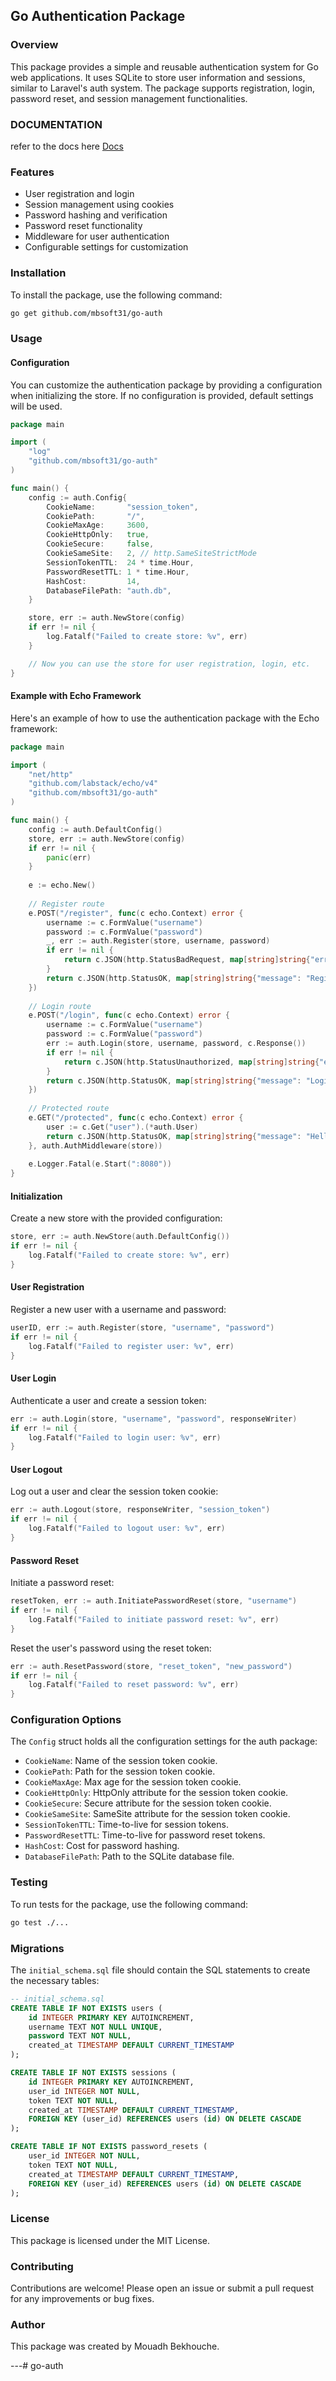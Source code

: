 ## Go Authentication Package

### Overview

This package provides a simple and reusable authentication system for Go web applications. It uses SQLite to store user information and sessions, similar to Laravel's auth system. The package supports registration, login, password reset, and session management functionalities.

### DOCUMENTATION

refer to the docs here [Docs](./docs/index.md)

### Features

- User registration and login
- Session management using cookies
- Password hashing and verification
- Password reset functionality
- Middleware for user authentication
- Configurable settings for customization

### Installation

To install the package, use the following command:

```bash
go get github.com/mbsoft31/go-auth
```

### Usage

#### Configuration

You can customize the authentication package by providing a configuration when initializing the store. If no configuration is provided, default settings will be used.

```go
package main

import (
    "log"
    "github.com/mbsoft31/go-auth"
)

func main() {
    config := auth.Config{
        CookieName:       "session_token",
        CookiePath:       "/",
        CookieMaxAge:     3600,
        CookieHttpOnly:   true,
        CookieSecure:     false,
        CookieSameSite:   2, // http.SameSiteStrictMode
        SessionTokenTTL:  24 * time.Hour,
        PasswordResetTTL: 1 * time.Hour,
        HashCost:         14,
        DatabaseFilePath: "auth.db",
    }

    store, err := auth.NewStore(config)
    if err != nil {
        log.Fatalf("Failed to create store: %v", err)
    }

    // Now you can use the store for user registration, login, etc.
}
```

#### Example with Echo Framework

Here's an example of how to use the authentication package with the Echo framework:

```go
package main

import (
    "net/http"
    "github.com/labstack/echo/v4"
    "github.com/mbsoft31/go-auth"
)

func main() {
    config := auth.DefaultConfig()
    store, err := auth.NewStore(config)
    if err != nil {
        panic(err)
    }
    
    e := echo.New()
    
    // Register route
    e.POST("/register", func(c echo.Context) error {
        username := c.FormValue("username")
        password := c.FormValue("password")
        _, err := auth.Register(store, username, password)
        if err != nil {
            return c.JSON(http.StatusBadRequest, map[string]string{"error": "Registration failed"})
        }
        return c.JSON(http.StatusOK, map[string]string{"message": "Registration successful"})
    })
    
    // Login route
    e.POST("/login", func(c echo.Context) error {
        username := c.FormValue("username")
        password := c.FormValue("password")
        err := auth.Login(store, username, password, c.Response())
        if err != nil {
            return c.JSON(http.StatusUnauthorized, map[string]string{"error": "Invalid credentials"})
        }
        return c.JSON(http.StatusOK, map[string]string{"message": "Login successful"})
    })
    
    // Protected route
    e.GET("/protected", func(c echo.Context) error {
        user := c.Get("user").(*auth.User)
        return c.JSON(http.StatusOK, map[string]string{"message": "Hello " + user.Username})
    }, auth.AuthMiddleware(store))
    
    e.Logger.Fatal(e.Start(":8080"))
}
```

#### Initialization

Create a new store with the provided configuration:

```go
store, err := auth.NewStore(auth.DefaultConfig())
if err != nil {
    log.Fatalf("Failed to create store: %v", err)
}
```

#### User Registration

Register a new user with a username and password:

```go
userID, err := auth.Register(store, "username", "password")
if err != nil {
    log.Fatalf("Failed to register user: %v", err)
}
```

#### User Login

Authenticate a user and create a session token:

```go
err := auth.Login(store, "username", "password", responseWriter)
if err != nil {
    log.Fatalf("Failed to login user: %v", err)
}
```

#### User Logout

Log out a user and clear the session token cookie:

```go
err := auth.Logout(store, responseWriter, "session_token")
if err != nil {
    log.Fatalf("Failed to logout user: %v", err)
}
```

#### Password Reset

Initiate a password reset:

```go
resetToken, err := auth.InitiatePasswordReset(store, "username")
if err != nil {
    log.Fatalf("Failed to initiate password reset: %v", err)
}
```

Reset the user's password using the reset token:

```go
err := auth.ResetPassword(store, "reset_token", "new_password")
if err != nil {
    log.Fatalf("Failed to reset password: %v", err)
}
```

### Configuration Options

The `Config` struct holds all the configuration settings for the auth package:

- `CookieName`: Name of the session token cookie.
- `CookiePath`: Path for the session token cookie.
- `CookieMaxAge`: Max age for the session token cookie.
- `CookieHttpOnly`: HttpOnly attribute for the session token cookie.
- `CookieSecure`: Secure attribute for the session token cookie.
- `CookieSameSite`: SameSite attribute for the session token cookie.
- `SessionTokenTTL`: Time-to-live for session tokens.
- `PasswordResetTTL`: Time-to-live for password reset tokens.
- `HashCost`: Cost for password hashing.
- `DatabaseFilePath`: Path to the SQLite database file.

### Testing

To run tests for the package, use the following command:

```bash
go test ./...
```

### Migrations

The `initial_schema.sql` file should contain the SQL statements to create the necessary tables:

```sql
-- initial_schema.sql
CREATE TABLE IF NOT EXISTS users (
    id INTEGER PRIMARY KEY AUTOINCREMENT,
    username TEXT NOT NULL UNIQUE,
    password TEXT NOT NULL,
    created_at TIMESTAMP DEFAULT CURRENT_TIMESTAMP
);

CREATE TABLE IF NOT EXISTS sessions (
    id INTEGER PRIMARY KEY AUTOINCREMENT,
    user_id INTEGER NOT NULL,
    token TEXT NOT NULL,
    created_at TIMESTAMP DEFAULT CURRENT_TIMESTAMP,
    FOREIGN KEY (user_id) REFERENCES users (id) ON DELETE CASCADE
);

CREATE TABLE IF NOT EXISTS password_resets (
    user_id INTEGER NOT NULL,
    token TEXT NOT NULL,
    created_at TIMESTAMP DEFAULT CURRENT_TIMESTAMP,
    FOREIGN KEY (user_id) REFERENCES users (id) ON DELETE CASCADE
);
```

### License

This package is licensed under the MIT License.

### Contributing

Contributions are welcome! Please open an issue or submit a pull request for any improvements or bug fixes.

### Author

This package was created by Mouadh Bekhouche.

---# go-auth
